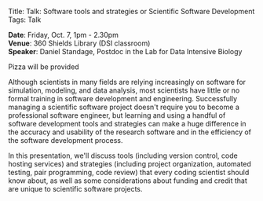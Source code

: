 Title: Talk: Software tools and strategies or Scientific Software Development
Tags: Talk

__Date__: Friday, Oct. 7, 1pm - 2.30pm   
__Venue__: 360 Shields Library (DSI classroom)   
__Speaker__: Daniel Standage, Postdoc in the Lab for Data Intensive Biology   

<div class='btn btn-info'>
Pizza will be provided
</div>

Although scientists in many fields are relying increasingly on software for simulation, modeling, and data analysis, most scientists have little or no formal training in software development and engineering. Successfully managing a scientific software project doesn't require you to become a professional software engineer, but learning and using a handful of software development tools and strategies can make a huge difference in the accuracy and usability of the research software and in the efficiency of the software development process.

In this presentation, we'll discuss tools (including version control, code hosting services) and strategies (including project organization, automated testing, pair programming, code review) that every coding scientist should know about, as well as some considerations about funding and credit that are unique to scientific software projects.
